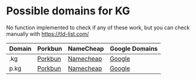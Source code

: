 # Possible domains for KG

No function implemented to check if any of these work, but you can check manually with https://tld-list.com/

| Domain | Porkbun | NameCheap | Google Domains |
|---|---|---|---|
| .kg | [Porkbun](https://porkbun.com/checkout/search?prb=e814663da1&tlds=&idnLanguage=&search=search&q=.kg) | [Namecheap](https://www.namecheap.com/domains/registration/results/?domain=.kg) | [Google](https://domains.google.com/registrar/search?searchTerm=.kg) |
| p.kg | [Porkbun](https://porkbun.com/checkout/search?prb=e814663da1&tlds=&idnLanguage=&search=search&q=p.kg) | [Namecheap](https://www.namecheap.com/domains/registration/results/?domain=p.kg) | [Google](https://domains.google.com/registrar/search?searchTerm=p.kg) |
